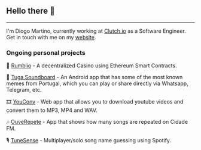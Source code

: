 
## Hello there 👋
-------------------------------
I'm Diogo Martino, currently working at [Clutch.io](https://clutch.io) as a Software Engineer. Get in touch with me on my [website](https://diogomartino.com).

### Ongoing personal projects
🎰 [Rumblio](https://rumblio.com) - A decentralized Casino using Ethereum Smart Contracts.

📱 [Tuga Soundboard](https://play.google.com/store/apps/details?id=com.diogomartino.tugasoundboard) - An Android app that has some of the most known memes from Portugal, which you can play or share directly via Whatsapp, Telegram, etc.

🎞️ [YouConv](https://youconv.xyz) - Web app that allows you to download youtube videos and convert them to MP3, MP4 and WAV.

🎶 [OuveRepete](https://ouverepete.diogomartino.run) - App that shows how many songs are repeated on Cidade FM.

🎙️ [TuneSense](https://tunesense.diogomartino.run) - Multiplayer/solo song name guessing using Spotify.
